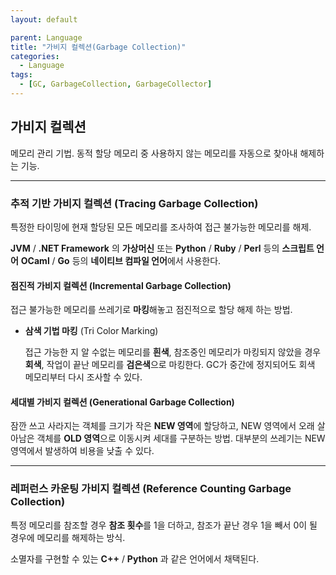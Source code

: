 ```yaml
---
layout: default

parent: Language
title: "가비지 컬렉션(Garbage Collection)"
categories:
  - Language
tags:
  - [GC, GarbageCollection, GarbageCollector]
---
```


## 가비지 컬렉션

메모리 관리 기법. 동적 할당 메모리 중 사용하지 않는 메모리를 자동으로 찾아내 해제하는 기능.



---

### 추적 기반 가비지 컬렉션 (Tracing Garbage Collection)

특정한 타이밍에 현재 할당된 모든 메모리를 조사하여 접근 불가능한 메모리를 해제.

**JVM**  / **.NET Framework** 의 **가상머신** 또는 **Python** / **Ruby** / **Perl** 등의 **스크립트 언어** **OCaml** / **Go** 등의 **네이티브 컴파일 언어**에서 사용한다.



#### 점진적 가비지 컬렉션 (Incremental Garbage Collection)

접근 불가능한 메모리를 쓰레기로 **마킹**해놓고 점진적으로 할당 해제 하는 방법. 



- **삼색 기법 마킹** (Tri Color Marking)

  접근 가능한 지 알 수없는 메모리를 **흰색**, 참조중인 메모리가 마킹되지 않았을 경우 **회색**, 작업이 끝난 메모리를 **검은색**으로 마킹한다. GC가 중간에 정지되어도 회색 메모리부터 다시 조사할 수 있다.



#### 세대별 가비지 컬렉션 (Generational Garbage Collection)

잠깐 쓰고 사라지는 객체를 크기가 작은 **NEW 영역**에 할당하고, NEW 영역에서 오래 살아남은 객체를 **OLD 영역**으로 이동시켜 세대를 구분하는 방법. 대부분의 쓰레기는 NEW 영역에서 발생하여 비용을 낮출 수 있다.



---

### 레퍼런스 카운팅 가비지 컬렉션 (Reference Counting Garbage Collection)

특정 메모리를 참조할 경우 **참조 횟수**를 1을 더하고, 참조가 끝난 경우 1을 빼서 0이 될 경우에 메모리를 해제하는 방식.

소멸자를 구현할 수 있는 **C++** / **Python** 과 같은 언어에서 채택된다.



